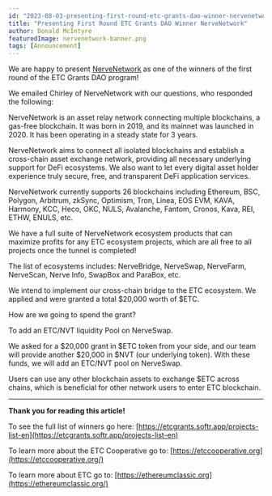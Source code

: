 ```yaml
---
id: "2023-08-03-presenting-first-round-etc-grants-dao-winner-nervenetwork-en"
title: "Presenting First Round ETC Grants DAO Winner NerveNetwork"
author: Donald McIntyre
featuredImage: nervenetwork-banner.png
tags: [Announcement]
---
```

We are happy to present [NerveNetwork](https://etcgrants.softr.app/funded-project-details-en?recordId=recX5SnfUaW7StHiq) as one of the winners of the first round of the ETC Grants DAO program!

We emailed Chirley of NerveNetwork with our questions, who responded the following:

NerveNetwork is an asset relay network connecting multiple blockchains, a gas-free blockchain. It was born in 2019, and its mainnet was launched in 2020. It has been operating in a steady state for 3 years. 

NerveNetwork aims to connect all isolated blockchains and establish a cross-chain asset exchange network, providing all necessary underlying support for DeFi ecosystems. We also want to let every digital asset holder experience truly secure, free, and transparent DeFi application services.

NerveNetwork currently supports 26 blockchains including Ethereum, BSC, Polygon, Arbitrum, zkSync, Optimism, Tron, Linea, EOS EVM, KAVA, Harmony, KCC, Heco, OKC, NULS, Avalanche, Fantom, Cronos,  Kava, REI, ETHW,  ENULS, etc.

We have a full suite of NerveNetwork ecosystem products that can maximize profits for any ETC ecosystem projects, which are all free to all projects once the tunnel is completed!

The list of ecosystems includes: NerveBridge, NerveSwap, NerveFarm, NerveScan, Nerve Info, SwapBox and ParaBox, etc.

We intend to implement our cross-chain bridge to the ETC ecosystem. We applied and were granted a total $20,000 worth of $ETC.

How are we going to spend the grant?

To add an ETC/NVT liquidity Pool on NerveSwap. 

We asked for a $20,000 grant in $ETC token from your side, and our team will provide another $20,000 in $NVT (our underlying token). With these funds, we will add an ETC/NVT pool on NerveSwap.

Users can use any other blockchain assets to exchange $ETC across chains, which is beneficial for other network users to enter ETC blockchain.

---

**Thank you for reading this article!**

To see the full list of winners go here: [https://etcgrants.softr.app/projects-list-en](https://etcgrants.softr.app/projects-list-en)

To learn more about the ETC Cooperative go to:  [https://etccooperative.org](https://etccooperative.org/)

To learn more about ETC go to:  [https://ethereumclassic.org](https://ethereumclassic.org/)
